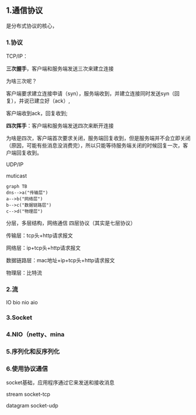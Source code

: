 ## 1.通信协议

是分布式协议的核心，

### 1.协议

TCP/IP：

**三次握手**，客户端和服务端发送三次来建立连接

为啥三次呢？

客户端要求建立连接申请（syn），服务端收到，并建立连接同时发送syn（回复），并说已建立好（ack）,

客户端收到ack，回复收到;

**四次挥手**：客户端和服务端发送四次来断开连接

为啥是四次，客户端首次要求关闭，服务端回复收到，但是服务端并不会立即关闭（原因，可能有些消息没消费完），所以只能等待服务端关闭的时候回复一次，客户端回复收到。

UDP/IP

muticast

```mermaid
graph TB
dns-->a("传输层")
a-->b("网络层")
b-->c("数据链路层")
c-->d("物理层")

```

分层，多层结构，网络通信 四层协议（其实是七层协议）

传输层：tcp头+http请求报文

网络层：ip+tcp头+http请求报文

数据链路层：mac地址+ip+tcp头+http请求报文

物理层：比特流

### 2.流

IO bio nio aio

### 3.Socket

### 4.NIO（netty、mina

### 5.序列化和反序列化

### 6.使用协议通信

socket基础，应用程序通过它来发送和接收消息

stream socket-tcp

datagram socket-udp

